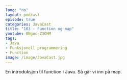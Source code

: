 ```yaml
---
lang: "no"
layout: podcast
episode: true
categories: JavaCast
title: "103 - Function og map"
youtube: 8Nguc-Z3OHM
tags:
- Java
- Funksjonell programmering
- Function
image: /image/JavaCast.jpg
---
```


En introduksjon til function i Java. Så går vi inn på map.